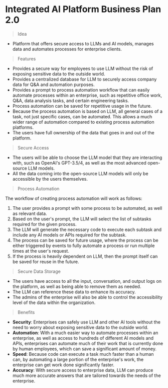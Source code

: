 # Integrated AI Platform Business Plan 2.0

> Idea

- Platform that offers secure access to LLMs and AI models, manages data and automates processes for enterprise clients.

> Features

- Provides a secure way for employees to use LLM without the risk of exposing sensitive data to the outside world.
- Provides a centralized database for LLM to securely access company data for Q&A and automation purposes.
- Provides a prompt to process automation workflow that can easily automate processes within an enterprise, such as repetitive office work, Q&A, data analysis tasks, and certain engineering tasks.
- Process automation can be saved for repetitive usage in the future.
- Because the process automation is based on LLM, all general cases of a task, not just specific cases, can be automated. This allows a much wider range of automation compared to existing process automation platforms.
- The users have full ownership of the data that goes in and out of the platform.

> Secure Access

- The users will be able to choose the LLM model that they are interacting with, such as OpenAI's GPT-3.5/4, as well as the most advanced open-source LLM models.
- All the data coming into the open-source LLM models will only be accessible by the users themselves.

> Process Automation

The workflow of creating process automation will work as follows:
1. The user provides a prompt with some process to be automated, as well as relevant data.
2. Based on the user's prompt, the LLM will select the list of subtasks required for the given process.
3. The LLM will generate the necessary code to execute each subtask and include any AI models or APIs required for the subtask.
4. The process can be saved for future usage, where the process can be either triggered by events to fully automate a process or run multiple times at the user's request.
5. If the process is heavily dependent on LLM, then the prompt itself can be saved for reuse in the future.

> Secure Data Storage

- The users have access to all the input, conversation, and output logs on the platform, as well as being able to remove them as needed.
- The LLM can reference these data to enhance its accuracy.
- The admins of the enterprise will also be able to control the accessibility level of the data within the organization.

> Benefits

- **Security**: Enterprises can safely use LLM and other AI tools without the need to worry about exposing sensitive data to the outside world.
- **Automation**: With a much easier way to automate processes within an enterprise, as well as access to hundreds of different AI models and APIs, enterprises can automate much of their work that is currently done by human employees, which can save a significant amount of money.
- **Speed**: Because code can execute a task much faster than a human can, by automating a large portion of the enterprise's work, the enterprise can get work done significantly faster.
- **Accuracy**: With secure access to enterprise data, LLM can produce much more accurate answers that are tailored towards the needs of the enterprise.
